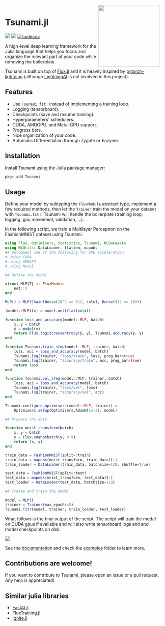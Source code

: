 <img align="right" width="200px" src="https://raw.githubusercontent.com/CarloLucibello/Tsunami.jl/main/docs/src/assets/the_great_wave.jpg">

# Tsunami.jl

[![](https://img.shields.io/badge/docs-dev-blue.svg)](https://CarloLucibello.github.io/Tsunami.jl/dev)
![](https://github.com/CarloLucibello/Tsunami.jl/actions/workflows/ci.yml/badge.svg)
[![codecov](https://codecov.io/gh/CarloLucibello/Tsunami.jl/branch/main/graph/badge.svg?token=UhgCzsHqhM)](https://codecov.io/gh/CarloLucibello/Tsunami.jl)

A high-level deep learning framework for the Julia language that helps you focus and organize the relevant part of your code while removing the boilerplate. 

Tsunami  is built on top of [Flux.jl](https://github.com/FluxML/Flux.jl) and it is heavily inspired by [pytorch-lightning](https://pytorch-lightning.readthedocs.io/en/latest/) (although [LightningAI](https://www.pytorchlightning.ai/index.html) is not involved in this project).


## Features

- Use `Tsunami.fit!` instead of implementing a training loop.
- Logging (tensorboard).
- Checkpoints (save and resume training).
- Hyperparameters' schedulers.
- CUDA, AMDGPU, and Metal GPU support.
- Progress bars.
- Nice organization of your code.
- Automatic Differentiation through Zygote or Enzyme.

## Installation 

Install Tsunami using the Julia package manager:
```julia
pkg> add Tsunami
```

## Usage

Define your model by subtyping the `FluxModule` abstract type, implement a few required methods, then let the `Trainer` train the model on your dataset with `Tsunami.fit!`. Tsunami will handle the boilerplate (training loop, logging, gpu movement, validation, ...).

In the following script, we train a Multilayer Perceptron on the FashionMNIST dataset using Tsunami:
```julia
using Flux, Optimisers, Statistics, Tsunami, MLDatasets
using MLUtils: DataLoader, flatten, mapobs
## uncomment one of the following for GPU acceleration
# using CUDA
# using AMDGPU
# using Metal

## Define the model 

struct MLP{T} <: FluxModule
    net::T
end

MLP() = MLP(Chain(Dense(28^2 => 512, relu), Dense(512 => 10)))

(model::MLP)(x) = model.net(flatten(x))

function loss_and_accuracy(model::MLP, batch)
    x, y = batch
    ŷ = model(x)
    return Flux.logitcrossentropy(ŷ, y), Tsunami.accuracy(ŷ, y)
end

function Tsunami.train_step(model::MLP, trainer, batch)
    loss, acc = loss_and_accuracy(model, batch)
    Tsunami.log(trainer, "loss/train", loss, prog_bar=true)
    Tsunami.log(trainer, "accuracy/train", acc, prog_bar=true)
    return loss
end

function Tsunami.val_step(model::MLP, trainer, batch)
    loss, acc = loss_and_accuracy(model, batch)
    Tsunami.log(trainer, "loss/val", loss)
    Tsunami.log(trainer, "accuracy/val", acc)
end

Tsunami.configure_optimisers(model::MLP, trainer) = 
    Optimisers.setup(Optimisers.AdamW(1e-3), model)

## Prepare the data

function mnist_transform(batch)
    x, y = batch
    y = Flux.onehotbatch(y, 0:9)
    return (x, y)
end

train_data = FashionMNIST(split=:train)
train_data = mapobs(mnist_transform, train_data)[:]
train_loader = DataLoader(train_data, batchsize=128, shuffle=true)

test_data = FashionMNIST(split=:test)
test_data = mapobs(mnist_transform, test_data)[:]
test_loader = DataLoader(test_data, batchsize=128)

## Create and train the model

model = MLP()
trainer = Trainer(max_epochs=5)
Tsunami.fit!(model, trainer, train_loader, test_loader)
```

What follows is the final output of the script. The script will train the model on CUDA gpus if available and will also write tensorboard logs and and model checkpoints on disk.

<img src="https://raw.githubusercontent.com/CarloLucibello/Tsunami.jl/main/docs/src/assets/readme_output.png">

See the [documentation](https://carlolucibello.github.io/Tsunami.jl/dev/) and check the [examples](https://github.com/CarloLucibello/Tsunami.jl/tree/main/examples) folder to learn more.


## Contributions are welcome!

If you want to contribute to Tsunami, please open an issue or a pull request.
Any help is appreciated!

## Similar julia libraries 

- [FastAI.jl](https://github.com/FluxML/FastAI.jl)
- [FluxTraining.jl](https://github.com/FluxML/FluxTraining.jl)
- [Ignite.jl](https://github.com/jondeuce/Ignite.jl)
